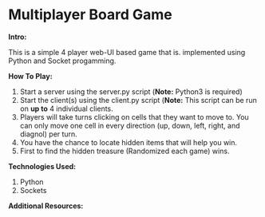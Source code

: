 # Multiplayer Board Game

**Intro:**

This is a simple 4 player web-UI based game that is. implemented using Python and Socket progamming.

**How To Play:**

1. Start a server using the server.py script (**Note:** Python3 is required)
2. Start the client(s) using the client.py script (**Note:** This script can be run on **up to** 4 individual clients.
3. Players will take turns clicking on cells that they want to move to. You can only move one cell in every direction (up, down, left, right, and diagnol) per turn.
4. You have the chance to locate hidden items that will help you win.
5. First to find the hidden treasure (Randomized each game) wins.

**Technologies Used:**

1. Python
2. Sockets

**Additional Resources:**
